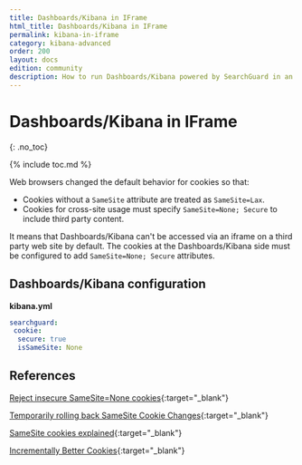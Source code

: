 ```yaml
---
title: Dashboards/Kibana in IFrame
html_title: Dashboards/Kibana in IFrame
permalink: kibana-in-iframe
category: kibana-advanced
order: 200
layout: docs
edition: community
description: How to run Dashboards/Kibana powered by SearchGuard in an iframe on a third party website.
---
```

<!---
Copyright 2020 floragunn GmbH
-->

# Dashboards/Kibana in IFrame
{: .no_toc}

{% include toc.md %}

Web browsers changed the default behavior for cookies so that:

* Cookies without a `SameSite` attribute are treated as `SameSite=Lax`.
* Cookies for cross-site usage must specify `SameSite=None; Secure` to include third party content.

It means that Dashboards/Kibana can't be accessed via an iframe on a third party web site by default. The cookies at the Dashboards/Kibana side must be configured to add `SameSite=None; Secure` attributes.

## Dashboards/Kibana configuration

**kibana.yml**
```yaml
searchguard:
 cookie:
  secure: true
  isSameSite: None
```

## References

[Reject insecure SameSite=None cookies](https://www.chromestatus.com/feature/5633521622188032){:target="_blank"}

[Temporarily rolling back SameSite Cookie Changes](https://blog.chromium.org/2020/04/temporarily-rolling-back-samesite.html){:target="_blank"}

[SameSite cookies explained](https://web.dev/samesite-cookies-explained/){:target="_blank"}

[Incrementally Better Cookies](https://tools.ietf.org/html/draft-west-cookie-incrementalism-00){:target="_blank"}

